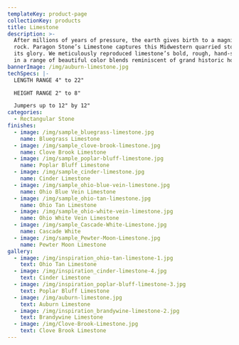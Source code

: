 ```yaml
---
templateKey: product-page
collectionKey: products
title: Limestone
description: >-
  After millions of years of pressure, the earth gives birth to a magnificent
  rock. Paragon Stone’s Limestone captures this Midwestern quarried stone in all
  its glory. We meticulously reproduced limestone’s bold, rough, hand-split look
  in a range of beautiful color blends reminiscent of grand historic homes.
bannerImage: /img/auburn-limestone.jpg
techSpecs: |-
  LENGTH RANGE 4" to 22"

  HEIGHT RANGE 2" to 8"

  Jumpers up to 12" by 12"
categories:
  - Rectangular Stone
finishes:
  - image: /img/sample_bluegrass-limestone.jpg
    name: Bluegrass Limestone
  - image: /img/sample_clove-brook-limestone.jpg
    name: Clove Brook Limestone
  - image: /img/sample_poplar-bluff-limestone.jpg
    name: Poplar Bluff Limestone
  - image: /img/sample_cinder-limestone.jpg
    name: Cinder Limestone
  - image: /img/sample_ohio-blue-vein-limestone.jpg
    name: Ohio Blue Vein Limestone
  - image: /img/sample_ohio-tan-limestone.jpg
    name: Ohio Tan Limestone
  - image: /img/sample_ohio-white-vein-limestone.jpg
    name: Ohio White Vein Limestone
  - image: /img/sample_Cascade-White-Limestone.jpg
    name: Cascade White
  - image: /img/sample_Pewter-Moon-Limestone.jpg
    name: Pewter Moon Limestone
gallery:
  - image: /img/inspiration_ohio-tan-limestone-1.jpg
    text: Ohio Tan Limestone
  - image: /img/inspiration_cinder-limestone-4.jpg
    text: Cinder Limestone
  - image: /img/inspiration_poplar-bluff-limestone-3.jpg
    text: Poplar Bluff Limestone
  - image: /img/auburn-limestone.jpg
    text: Auburn Limestone
  - image: /img/inspiration_brandywine-limestone-2.jpg
    text: Brandywine Limestone
  - image: /img/Clove-Brook-Limestone.jpg
    text: Clove Brook Limestone
---
```

